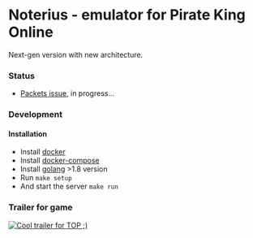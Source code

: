 # Noterius - emulator for Pirate King Online

Next-gen version with new architecture.

### Status

- [Packets issue](https://github.com/Nyarum/noterius/issues/6), in progress...

### Development

#### Installation

- Install [docker](https://docs.docker.com/engine/installation)
- Install [docker-compose](https://github.com/docker/compose/releases)
- Install [golang](https://golang.org/dl/) >1.8 version
- Run `make setup`
- And start the server `make run`

### Trailer for game

[![Cool trailer for TOP ;)](http://img.youtube.com/vi/0l1TWRR5KuI/0.jpg)](http://www.youtube.com/watch?v=0l1TWRR5KuI)